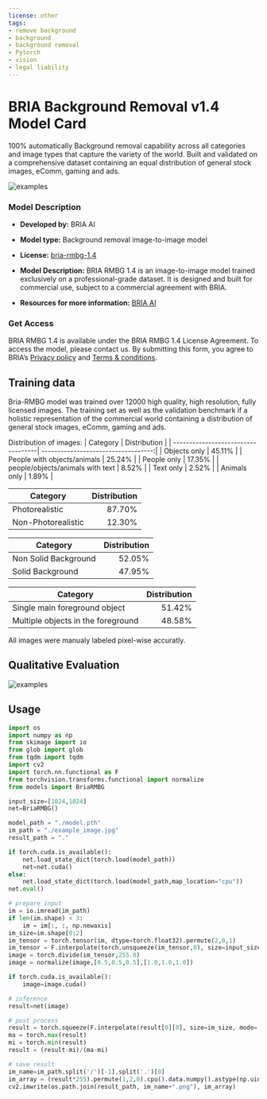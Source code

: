 ```yaml
---
license: other
tags:
- remove background
- background
- background removal
- Pytorch
- vision
- legal liability
---
```


# BRIA Background Removal v1.4 Model Card

100% automatically Background removal capability across all categories and image types that capture the variety of the world. 
Built and validated on a comprehensive dataset containing an equal distribution of general stock images, eComm, gaming and ads.

![examples](t4.png)

### Model Description

- **Developed by:** BRIA AI
- **Model type:** Background removal image-to-image model
- **License:** [bria-rmbg-1.4](https://bria.ai/bria-huggingface-model-license-agreement/)

- **Model Description:** BRIA RMBG 1.4 is an image-to-image model trained exclusively on a professional-grade dataset. It is designed and built for commercial use, subject to a commercial agreement with BRIA.
- **Resources for more information:** [BRIA AI](https://bria.ai/)


### Get Access
BRIA RMBG 1.4 is available under the BRIA RMBG 1.4 License Agreement. To access the model, please contact us. 
By submitting this form, you agree to BRIA’s [Privacy policy](https://bria.ai/privacy-policy/) and [Terms & conditions](https://bria.ai/terms-and-conditions/).


## Training data
Bria-RMBG model was trained over 12000 high quality, high resolution, fully licensed images.
The training set as well as the validation benchmark if a holistic representation of the commercial world containing a distribution of general stock images, eComm, gaming and ads.

Distribution of images:
| Category | Distribution |
| -----------------------------------| -----------------------------------:|
| Objects only | 45.11% |
| People with objects/animals | 25.24% |
| People only | 17.35% |
| people/objects/animals with text | 8.52% |
| Text only | 2.52% |
| Animals only | 1.89% |

| Category | Distribution |
| -----------------------------------| -----------------------------------------:|
| Photorealistic | 87.70% |
| Non-Photorealistic | 12.30% |


| Category | Distribution |
| -----------------------------------| -----------------------------------:|
| Non Solid Background | 52.05% |
| Solid Background | 47.95% 


| Category | Distribution |
| -----------------------------------| -----------------------------------:|
| Single main foreground object | 51.42% |
| Multiple objects in the foreground | 48.58% |

All images were manualy labeled pixel-wise accuratly. 

## Qualitative Evaluation

![examples](results.png)




## Usage

```python
import os
import numpy as np
from skimage import io
from glob import glob
from tqdm import tqdm
import cv2
import torch.nn.functional as F
from torchvision.transforms.functional import normalize
from models import BriaRMBG

input_size=[1024,1024]
net=BriaRMBG()

model_path = "./model.pth"
im_path = "./example_image.jpg"
result_path = "."

if torch.cuda.is_available():
    net.load_state_dict(torch.load(model_path))
    net=net.cuda()
else:
    net.load_state_dict(torch.load(model_path,map_location="cpu"))
net.eval()    

# prepare input
im = io.imread(im_path)
if len(im.shape) < 3:
    im = im[:, :, np.newaxis]
im_size=im.shape[0:2]
im_tensor = torch.tensor(im, dtype=torch.float32).permute(2,0,1)
im_tensor = F.interpolate(torch.unsqueeze(im_tensor,0), size=input_size, mode='bilinear').type(torch.uint8)
image = torch.divide(im_tensor,255.0)
image = normalize(image,[0.5,0.5,0.5],[1.0,1.0,1.0])

if torch.cuda.is_available():
    image=image.cuda()

# inference 
result=net(image)

# post process
result = torch.squeeze(F.interpolate(result[0][0], size=im_size, mode='bilinear') ,0)
ma = torch.max(result)
mi = torch.min(result)
result = (result-mi)/(ma-mi)

# save result
im_name=im_path.split('/')[-1].split('.')[0]
im_array = (result*255).permute(1,2,0).cpu().data.numpy().astype(np.uint8)
cv2.imwrite(os.path.join(result_path, im_name+".png"), im_array)
```